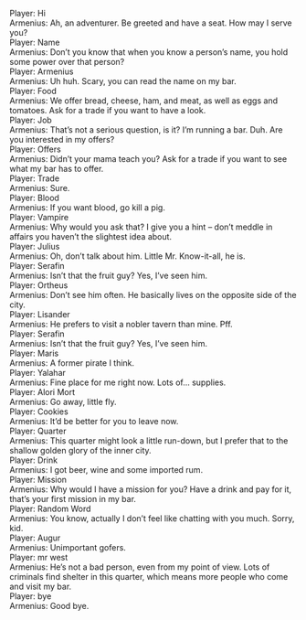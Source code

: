 Player: Hi  
Armenius: Ah, an adventurer. Be greeted and have a seat. How may I serve you?  
Player: Name  
Armenius: Don’t you know that when you know a person’s name, you hold some power over that person?  
Player: Armenius  
Armenius: Uh huh. Scary, you can read the name on my bar.  
Player: Food  
Armenius: We offer bread, cheese, ham, and meat, as well as eggs and tomatoes. Ask for a trade if you want to have a look.  
Player: Job  
Armenius: That’s not a serious question, is it? I’m running a bar. Duh. Are you interested in my offers?  
Player: Offers  
Armenius: Didn’t your mama teach you? Ask for a trade if you want to see what my bar has to offer.  
Player: Trade  
Armenius: Sure.  
Player: Blood  
Armenius: If you want blood, go kill a pig.  
Player: Vampire  
Armenius: Why would you ask that? I give you a hint – don’t meddle in affairs you haven’t the slightest idea about.  
Player: Julius  
Armenius: Oh, don’t talk about him. Little Mr. Know-it-all, he is.  
Player: Serafin  
Armenius: Isn’t that the fruit guy? Yes, I’ve seen him.  
Player: Ortheus  
Armenius: Don’t see him often. He basically lives on the opposite side of the city.  
Player: Lisander  
Armenius: He prefers to visit a nobler tavern than mine. Pff.  
Player: Serafin  
Armenius: Isn’t that the fruit guy? Yes, I’ve seen him.  
Player: Maris  
Armenius: A former pirate I think.  
Player: Yalahar  
Armenius: Fine place for me right now. Lots of… supplies.  
Player: Alori Mort  
Armenius: Go away, little fly.  
Player: Cookies  
Armenius: It’d be better for you to leave now.  
Player: Quarter  
Armenius: This quarter might look a little run-down, but I prefer that to the shallow golden glory of the inner city.  
Player: Drink  
Armenius: I got beer, wine and some imported rum.  
Player: Mission  
Armenius: Why would I have a mission for you? Have a drink and pay for it, that’s your first mission in my bar.  
Player: Random Word  
Armenius: You know, actually I don’t feel like chatting with you much. Sorry, kid.  
Player: Augur  
Armenius: Unimportant gofers.  
Player: mr west  
Armenius: He’s not a bad person, even from my point of view. Lots of criminals find shelter in this quarter, which means more people who come and visit my bar.  
Player: bye  
Armenius: Good bye.  
